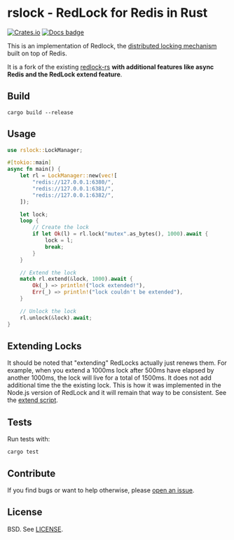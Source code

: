 # rslock - RedLock for Redis in Rust

[![Crates.io](https://img.shields.io/crates/v/rslock)][crates.io]
[![Docs badge]][docs.rs]

This is an implementation of Redlock, the [distributed locking mechanism][distlock] built on top of Redis.

It is a fork of the existing [redlock-rs](https://github.com/badboy/redlock-rs) **with additional features like async Redis and the RedLock extend feature**.

## Build

```
cargo build --release
```

## Usage

```rust
use rslock::LockManager;

#[tokio::main]
async fn main() {
    let rl = LockManager::new(vec![
        "redis://127.0.0.1:6380/",
        "redis://127.0.0.1:6381/",
        "redis://127.0.0.1:6382/",
    ]);

    let lock;
    loop {
        // Create the lock
        if let Ok(l) = rl.lock("mutex".as_bytes(), 1000).await {
            lock = l;
            break;
        }
    }

    // Extend the lock
    match rl.extend(&lock, 1000).await {
        Ok(_) => println!("lock extended!"),
        Err(_) => println!("lock couldn't be extended"),
    }

    // Unlock the lock
    rl.unlock(&lock).await;
}
```

## Extending Locks

It should be noted that "extending" RedLocks actually just renews them. For example, when you extend a 1000ms lock after 500ms have elapsed by another 1000ms, the lock will live for a total of 1500ms. It does not add additional time the the existing lock. This is how it was implemented in the Node.js version of RedLock and it will remain that way to be consistent. See the [extend script](https://github.com/hexcowboy/rslock/blob/main/src/redlock.rs#L22-L30).

## Tests

Run tests with:

```
cargo test
```

## Contribute

If you find bugs or want to help otherwise, please [open an issue](https://github.com/rsecob/redlock-async-rs/issues).

## License

BSD. See [LICENSE](LICENSE).

[distlock]: http://redis.io/topics/distlock
[docs badge]: https://img.shields.io/badge/docs.rs-rustdoc-green
[crates.io]: https://crates.io/crates/rslock
[docs.rs]: https://docs.rs/rslock/
